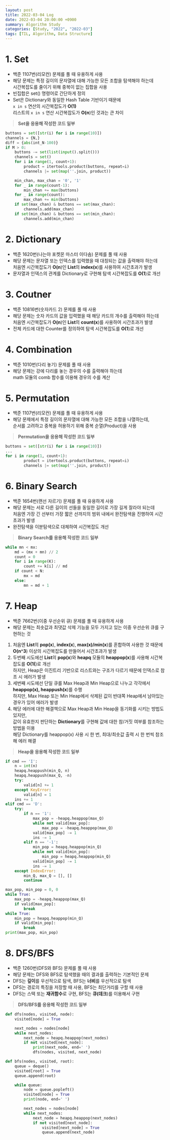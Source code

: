 ```yaml
---
layout: post
title: 2022-03-04 Log
date: 2022-03-04 20:00:00 +0900
summary: Algorithm Study
categories: [Study, "2022", "2022-03"]
tags: [TIL, Algorithm, Data Structure]
---
```


# 1. Set
- 백준 1107번(리모컨) 문제를 풀 때 유용하게 사용
- 해당 문제는 특정 길이의 문자열에 대해 가능한 모든 조합을 탐색해야 하는데   
시간복잡도를 줄이기 위해 중복이 없는 집합을 사용
- 빈집합은 set() 명령어로 간단하게 정의
- Set은 Dictionary와 동일한 Hash Table 기반이기 때문에   
`x in s` 연산의 시간복잡도가 **O(1)**   
리스트의 `x in s` 연산 시간복잡도가 **O(n**)인 것과는 큰 차이

> **Set을 응용해 작성한 코드 일부**

```python
buttons = set([str(i) for i in range(10)])
channels = {N,}
diff = {abs(int_N-100)}
if M > 0:
    buttons -= set(list(input().split()))
    channels = set()
    for i in range(1, count+1):
        product = itertools.product(buttons, repeat=i)
        channels |= set(map(''.join, product))

    min_chan, max_chan = '0', '1'
    for _ in range(count-1):
        min_chan += max(buttons)
    for _ in range(count):
        max_chan += min(buttons)
    if set(max_chan) & buttons == set(max_chan):
        channels.add(max_chan)
    if set(min_chan) & buttons == set(min_chan):
        channels.add(min_chan)
```

# 2. Dictionary
- 백준 1620번(나는야 포켓몬 마스터 이다솜) 문제를 풀 때 사용
- 해당 문제는 문자열 또는 인덱스를 입력했을 때 대칭되는 값을 출력해야 하는데   
처음엔 시간복잡도가 **O(n**)인 **List**의 **index(x**)를 사용하여 시간초과가 발생
- 문자열과 인덱스의 관계를 Dictionary로 구현해 탐색 시간복잡도를 **O(1**)로 개선

# 3. Coutner
- 백준 10816번(숫자카드 2) 문제를 풀 때 사용
- 해당 문제는 숫자 카드의 값을 입력했을 때 해당 카드의 개수를 출력해야 하는데   
처음엔 시간복잡도가 **O(n**)인 **List**의 **count(x**)를 사용하여 시간초과가 발생
- 전체 카드에 대한 Counter를 정의하여 탐색 시간복잡도를 **O(1**)로 개선

# 4. Combination
- 백준 1010번(다리 놓기) 문제를 풀 때 사용
- 해당 문제는 강에 다리를 놓는 경우의 수를 출력해야 하는데   
math 모듈의 comb 함수를 이용해 경우의 수를 계산

# 5. Permutation
- 백준 1107번(리모컨) 문제를 풀 때 유용하게 사용
- 해당 문제에서 특정 길이의 문자열에 대해 가능한 모든 조합을 나열하는데,   
순서를 고려하고 중복을 허용하기 위해 중복 순열(Product)을 사용

> **Permutation을 응용해 작성한 코드 일부**

```python
buttons = set([str(i) for i in range(10)])
...
for i in range(1, count+1):
        product = itertools.product(buttons, repeat=i)
        channels |= set(map(''.join, product))
```

# 6. Binary Search
- 백준 1654번(랜선 자르기) 문제를 풀 때 유용하게 사용
- 해당 문제는 서로 다른 길이의 선들을 동일한 길이로 가장 길게 잘라야 되는데   
처음엔 가장 긴 선부터 가장 짧은 선까지의 범위 내에서 완전탐색을 진행하여 시간초과가 발생
- 완전탐색을 이분탐색으로 대체하여 시간복잡도 개선

> **Binary Search를 응용해 작성한 코드 일부**

```python
while mn < mx:
    md = (mx + mn) // 2
    count = 0
    for i in range(K):
        count += k[i] // md
    if count < N:
        mx = md
    else:
        mn = md + 1
```

# 7. Heap
- 백준 7662번(이중 우선순위 큐) 문제를 풀 때 유용하게 사용
- 해당 문제는 최솟값과 최댓값 삭제 기능을 모두 가지고 있는 이중 우선순위 큐를 구현하는 것
1. 처음엔 **List**의 **pop(x**), **index(x**), **max(x)/min(x**)를 혼합하여 사용한 것 때문에   
**O(n^3**) 이상의 시간복잡도를 만들어서 시간초과가 발생
2. 두번째 시도에선 **List**의 **pop(x**)와 **heapq** 모듈의 **heappop(x**)를 사용해 시간복잡도를 **O(1(**)로 개선   
하지만, Heap은 이진트리 기반으로 리스트와는 구조가 다르기 때문에 인덱스로 참조 시 에러가 발생
3. 세번째 시도에선 단일 큐를 Max Heap과 Min Heap으로 나누고 각각에서 **heappop(x), heappush(x**)를 수행   
하지만, Max Heap 또는 Min Heap에서 삭제된 값이 반대쪽 Heap에서 남아있는 경우가 있어 에러가 발생
4. 해당 에러에 대한 해결책으로 Max Heap과 Min Heap을 동기화를 시키는 방법도 있지만,   
값이 유효한지 판단하는 **Dictionary**를 구현해 값에 대한 참/거짓 여부를 참조하는 방법을 이용   
해당 Dictionary를 heappop(x) 사용 시 한 번, 최대/최솟값 출력 시 한 번씩 참조해 에러 해결

> **Heap을 응용해 작성한 코드 일부**

```python
if cmd == 'I':
    n = int(n)
    heapq.heappush(min_Q, n)
    heapq.heappush(max_Q, -n)
    try:
        valid[n] += 1
    except KeyError:
        valid[n] = 1
    ins += 1
elif cmd == 'D':
    try:
        if n == '1':
            max_pop = -heapq.heappop(max_Q)
            while not valid[max_pop]:
                max_pop = -heapq.heappop(max_Q)
            valid[max_pop] -= 1
            ins -= 1
        elif n == '-1':
            min_pop = heapq.heappop(min_Q)
            while not valid[min_pop]:
                min_pop = heapq.heappop(min_Q)
            valid[min_pop] -= 1
            ins -= 1
    except IndexError:
        min_Q, max_Q = [], []
        continue
```

```python
max_pop, min_pop = 0, 0
while True:
    max_pop = -heapq.heappop(max_Q)
    if valid[max_pop]:
        break
while True:
    min_pop = heapq.heappop(min_Q)
    if valid[min_pop]:
        break
print(max_pop, min_pop)
```

# 8. DFS/BFS
- 백준 1260번(DFS와 BFS) 문제를 풀 때 사용
- 해당 문제는 DFS와 BFS로 탐색했을 때의 결과를 출력하는 기본적인 문제
- DFS는 **깊이**를 우선적으로 탐색, BFS는 **너비**를 우선적으로 탐색
- DFS는 경로의 특징을 저장할 때 사용, BFS는 최단거리를 구할 때 사용
- DFS는 스택 또는 **재귀함수**로 구현, BFS는 **큐(데크**)를 이용해서 구현

> **DFS/BFS를 응용해 작성한 코드 일부**

```python
def dfs(nodes, visited, node):
    visited[node] = True

    next_nodes = nodes[node]
    while next_nodes:
        next_node = heapq.heappop(next_nodes)
        if not visited[next_node]:
            print(next_node, end=' ')
            dfs(nodes, visited, next_node)
```

```python
def bfs(nodes, visited, root):
    queue = deque()
    visited[root] = True
    queue.append(root)

    while queue:
        node = queue.popleft()
        visited[node] = True
        print(node, end=' ')

        next_nodes = nodes[node]
        while next_nodes:
            next_node = heapq.heappop(next_nodes)
            if not visited[next_node]:
                visited[next_node] = True
                queue.append(next_node)
```
